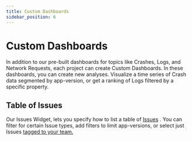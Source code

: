 ```yaml
---
title: Custom Dashboards
sidebar_position: 6
---
```


# Custom Dashboards

In addition to our pre-built dashboards for topics like Crashes, Logs, and Network Requests, each project can create Custom Dashboards.  In these dashboards, you can create new analyses.  Visualize a time series of Crash data segmented by app-version, or get a ranking of Logs filtered by a specific property.

## Table of Issues

Our Issues Widget, lets you specify how to list a table of [Issues](/product/issue-monitoring-and-work-flow) .  You can filter for certain Issue types, add filters to limit app-versions, or select just Issues [tagged to your team.](/product/tagging)

